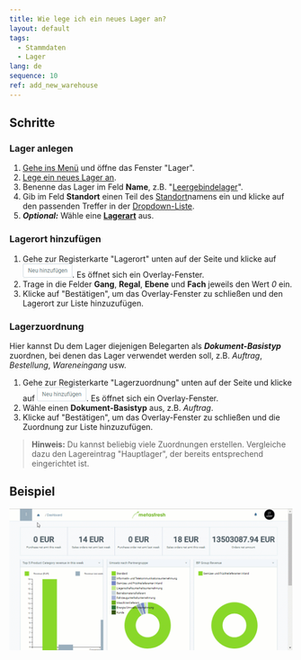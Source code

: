 ```yaml
---
title: Wie lege ich ein neues Lager an?
layout: default
tags:
  - Stammdaten
  - Lager
lang: de
sequence: 10
ref: add_new_warehouse
---
```


## Schritte

### Lager anlegen
1. [Gehe ins Menü](Menu) und öffne das Fenster "Lager".
1. [Lege ein neues Lager an](Neuer_Datensatz_Fenster_Webui).
1. Benenne das Lager im Feld **Name**, z.B. "[Leergebindelager](Leergebindelager_anlegen)".
1. Gib im Feld **Standort** einen Teil des [Standort](Adresse_erfassen_Tab)namens ein und klicke auf den passenden Treffer in der [Dropdown-Liste](Keyboard_Shortcuts_Liste).
1. ***Optional:*** Wähle eine [**Lagerart**](Lagerart_hinzufuegen) aus.

### Lagerort hinzufügen
1. Gehe zur Registerkarte "Lagerort" unten auf der Seite und klicke auf !["Neu hinzufügen"](assets/Neu_hinzufuegen_Button.png). Es öffnet sich ein Overlay-Fenster.
1. Trage in die Felder **Gang**, **Regal**, **Ebene** und **Fach** jeweils den Wert *0* ein.
1. Klicke auf "Bestätigen", um das Overlay-Fenster zu schließen und den Lagerort zur Liste hinzuzufügen.

### Lagerzuordnung
Hier kannst Du dem Lager diejenigen Belegarten als ***Dokument-Basistyp*** zuordnen, bei denen das Lager verwendet werden soll, z.B. *Auftrag*, *Bestellung*, *Wareneingang* usw.

1. Gehe zur Registerkarte "Lagerzuordnung" unten auf der Seite und klicke auf !["Neu hinzufügen"](assets/Neu_hinzufuegen_Button.png). Es öffnet sich ein Overlay-Fenster.
1. Wähle einen **Dokument-Basistyp** aus, z.B. *Auftrag*.
1. Klicke auf "Bestätigen", um das Overlay-Fenster zu schließen und die Zuordnung zur Liste hinzuzufügen.
 >**Hinweis:** Du kannst beliebig viele Zuordnungen erstellen. Vergleiche dazu den Lagereintrag "Hauptlager", der bereits entsprechend eingerichtet ist.

## Beispiel
![](assets/Neues_Lager_anlegen.gif)
